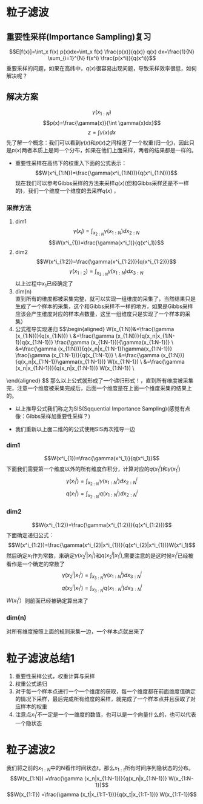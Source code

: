 # 粒子滤波
## 重要性采样(Importance Sampling)复习
$$E[f(x)]=\int_x f(x) p(x)dx=\int_x f(x) \frac{p(x)}{q(x)} q(x) dx=\frac{1}{N} \sum_{i=1}^{N} f(x^i) \frac{p(x^i)}{q(x^i)}$$
重要采样的问题，如果在高纬中，$q(x)$很容易出现问题，导致采样效率很低，如何解决呢？
##  解决方案
$$\gamma(x_{1:N})$$
$$p(x)=\frac{\gamma(x)}{\int \gamma(x)dx}$$
$$z=\int \gamma(x)dx$$
先了解一个概念：我们可以看到$\gamma(x)$和$p(x)$之间相差了一个权重(归一化)，因此只是$p(x)$两者本质上是同一个分布，如果在他们上面采样，两者的结果都是一样的。   

* 重要性采样在高纬下的权重入下面的公式表示：
$$W(x^i_{1:N})=\frac{\gamma(x^i_{1:N})}{q(x^i_{1:N})}$$
现在我们可以参考Gibbs采样的方法来采样$q(x)$(但和Gibbs采样还是不一样的)，我们一个维度一个维度的去采样$q(x)$ ，

### 采样方法
1. dim1
$$\gamma(x_i)=\int_{x_{2:N}} \gamma(x_{1:N})dx_{2:N}$$
$$W(x^i_{1})=\frac{\gamma(x^i_1)}{q(x^i_1)}$$
2. dim2
$$W(x^i_{1:2})=\frac{\gamma(x^i_{1:2})}{q(x^i_{1:2})}$$
$$\gamma(x_{1:2})=\int_{x_{3:N}} \gamma(x_{1:N})dx_{3:N}$$
以上过程中$x_1$已经确定了  
3. dim(n)   
直到所有的维度都被采集完整，就可以实现一组维度的采集了，当然结果只是生成了一个样本的采集，这个和Gibbs采样不一样的地方，如果是Gibbs采样应该会产生维度对应的样本点数量，这里一组维度只是实现了一个样本的采集）
1. 公式推导实现递归
$$\begin{aligned}
    W(x_{1:N})&=\frac{\gamma (x_{1:N})}{q(x_{1:N})}  \\
              &=\frac{\gamma (x_{1:N})}{q(x_n|x_{1:N-1})q(x_{1:N-1})} \frac{\gamma (x_{1:N-1})}{\gamma(x_{1:N-1})}   \\
              &=\frac{\gamma (x_{1:N})}{q(x_n|x_{1:N-1})\gamma(x_{1:N-1})} \frac{\gamma (x_{1:N-1})}{q(x_{1:N-1})}  \\
              &=\frac{\gamma (x_{1:N})}{q(x_n|x_{1:N-1})\gamma(x_{1:N-1})} W(x_{1:N-1}) \\
              &=\frac{\gamma (x_n|x_{1:N-1})}{q(x_n|x_{1:N-1})} W(x_{1:N-1}) \\

\end{aligned}
$$
那么以上公式就形成了一个递归形式！，直到所有维度被采集完，注意一个维度被采集完成后，后面一个维度是在上面一个维度采集的结果上的。
* 以上推导公式我们称之为SIS(Sqquential Importance Sampling)(感觉有点像：Gibbs采样加重要性采样？)

* 我们重新以上面二维的的公式使用SIS再次推导一边  
### dim1
$$W(x^i_{1})=\frac{\gamma(x^i_1)}{q(x^i_1)}$$
下面我们需要第一个维度以外的所有维度作积分，计算对应的$q(x^i_1)$和$\gamma(x_1^i)$
$$\gamma(x_1^i)=\int_{x_{2:N}^i} \gamma(x^i_{1:N})dx^i_{2:N}$$
$$q(x_1^i)=\int_{x_{2:N}^i} q(x^i_{1:N})dx^i_{2:N}$$

### dim2
$$W(x^i_{1:2})=\frac{\gamma(x^i_{1:2})}{q(x^i_{1:2})}$$
下面确定递归公式：   
$$W(x^i_{1:2})=\frac{\gamma(x^i_{2}|x^i_{1})}{q(x^i_{2}|x^i_{1})}W(x^i_1)$$
然后确定$x_1$作为常数，来确定$\gamma(x^i_{2}|x^i_{1})$和$q(x^i_{2}|x^i_{1})$,需要注意的是这时候$x^i_1$已经被看作是一个确定的常数了
$$\gamma(x^i_{2}|x^i_{1})=\int_{x^i_{3:N}} \gamma(x^i_{1:N})dx^i_{3:N}$$
$$q(x^i_{2}|x^i_{1})=\int_{x^i_{3:N}} q(x^i_{1:N})dx^i_{3:N}$$
$W(x^i_1）$则前面已经被确定算出来了

### dim(n)
对所有维度按照上面的规则采集一边，一个样本点就出来了

# 粒子滤波总结1
1. 重要性采样公式，权重计算与采样
2. 权重公式递归
3. 对于每一个样本点进行一个一个维度的获取，每一个维度都在前面维度值确定的情况下采样，最后完成所有维度的采样，就完成了一个样本点并且获取了对应样本的权重
4. 注意点$x^i_1$不一定是一个一维度的数值，也可以是一个向量什么的，也可以代表一个隐状态


# 粒子滤波2
我们将之前的$x_{1:N}$中的N看作时间状态t，那么$x_{1:t}$所有时间序列隐状态的分布。
$$W(x_{1:N})           
              =\frac{\gamma (x_n|x_{1:N-1})}{q(x_n|x_{1:N-1})} W(x_{1:N-1})$$
$$W(x_{1:T})           
              =\frac{\gamma (x_t|x_{1:T-1})}{q(x_t|x_{1:T-1})} W(x_{1:T-1})$$